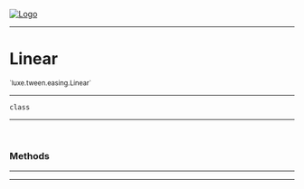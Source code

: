 
[![Logo](../../../../images/logo.png)](../../../../api/index.html)

---



<h1>Linear</h1>
<small>`luxe.tween.easing.Linear`</small>



---

`class`

---

&nbsp;
&nbsp;







<h3>Methods</h3> <hr/>





---

&nbsp;
&nbsp;
&nbsp;
&nbsp;